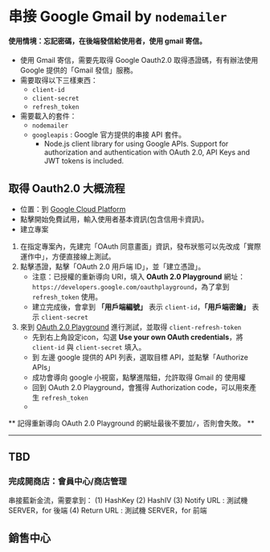 

# 串接 Google Gmail by `nodemailer`

#### 使用情境：忘記密碼，在後端發信給使用者，使用 gmail 寄信。

- 使用 Gmail 寄信，需要先取得 Google Oauth2.0 取得憑證碼，有有辦法使用 Google 提供的「Gmail 發信」服務。
- 需要取得以下三樣東西：
  - `client-id`
  - `client-secret`
  - `refresh_token`
- 需要載入的套件：
  - `nodemailer`
  - `googleapis` : Google 官方提供的串接 API 套件。 
    - Node.js client library for using Google APIs. Support for authorization and authentication with OAuth 2.0, API Keys and JWT tokens is included.

## 取得 Oauth2.0 大概流程
  - 位置：到 [Google Cloud Platform](https://cloud.google.com/?hl=zh-tw)
  - 點擊開始免費試用，輸入使用者基本資訊(包含信用卡資訊)。
  - 建立專案
  1. 在指定專案內，先建完「OAuth 同意畫面」資訊，發布狀態可以先改成「實際運作中」，方便直接線上測試。
  2. 點擊憑證，點擊「OAuth 2.0 用戶端 ID」，並「建立憑證」。
      - 注意：已授權的重新導向 URI，填入 **OAuth 2.0 Playground** 網址：`https://developers.google.com/oauthplayground`，為了拿到 `refresh_token` 使用。
      - 建立完成後，會拿到 **「用戶端編號」** 表示 `client-id`，**「用戶端密鑰」** 表示 `client-secret`
  3. 來到 [OAuth 2.0 Playground](https://developers.google.com/oauthplayground) 進行測試，並取得 `client-refresh-token`
      - 先到右上角設定icon，勾選 **Use your own OAuth credentials**，將 `client-id` 與 `client-secret` 填入。
      - 到 左邊 google 提供的 API 列表，選取目標 API，並點擊「Authorize APIs」
      - 成功會導向 google 小視窗，點擊進階鈕，允許取得 Gmail 的 使用權
      - 回到 OAuth 2.0 Playground，會獲得 Authorization code，可以用來產生 `refresh_token`
      - 
      
** 記得重新導向 OAuth 2.0 Playground 的網址最後不要加`/`，否則會失敗。 **



---

## TBD
### 完成開商店：會員中心/商店管理

串接藍新金流，需要拿到：
(1) HashKey
(2) HashIV
(3) Notify URL : 測試機 SERVER，for 後端
(4) Return URL : 測試機 SERVER，for 前端


## 銷售中心
